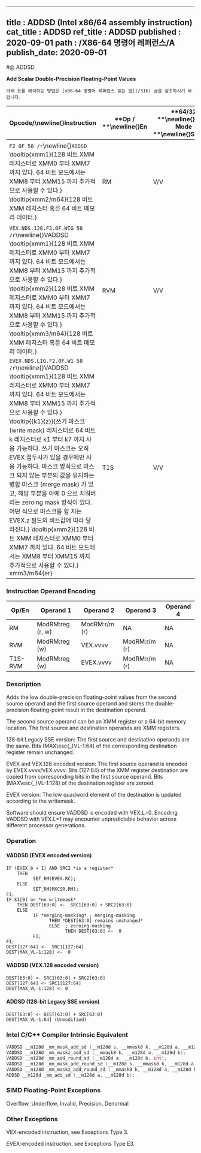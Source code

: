 ----------------------------
title : ADDSD (Intel x86/64 assembly instruction)
cat_title : ADDSD
ref_title : ADDSD
published : 2020-09-01
path : /X86-64 명령어 레퍼런스/A
publish_date: 2020-09-01
----------------------------


#@ ADDSD

**Add Scalar Double-Precision Floating-Point Values**

```lec-info
아래 표를 해석하는 방법은 [x86-64 명령어 레퍼런스 읽는 법](/316) 글을 참조하시기 바랍니다.
```

|**Opcode/**\newline{}**Instruction**|**Op / **\newline{}**En**|**64/32 **\newline{}**bit Mode **\newline{}**Support**|**CPUID **\newline{}**Feature **\newline{}**Flag**|**Description**|
|------------------------------------|-------------------------|------------------------------------------------------|--------------------------------------------------|---------------|
|`F2 0F 58 /r`\newline{}`ADDSD` \tooltip{xmm1}{128 비트 XMM 레지스터로 XMM0 부터 XMM7 까지 있다. 64 비트 모드에서는 XMM8 부터 XMM15 까지 추가적으로 사용할 수 있다.} \tooltip{xmm2/m64}{128 비트 XMM 레지스터 혹은 64 비트 메모리 데이터.} |RM|V/V|SSE2|Add the low double-precision floating-point value from xmm2/mem to xmm1 and store the result in xmm1.|
|`VEX.NDS.128.F2.0F.WIG 58 /r`\newline{}VADDSD \tooltip{xmm1}{128 비트 XMM 레지스터로 XMM0 부터 XMM7 까지 있다. 64 비트 모드에서는 XMM8 부터 XMM15 까지 추가적으로 사용할 수 있다.} \tooltip{xmm2}{128 비트 XMM 레지스터로 XMM0 부터 XMM7 까지 있다. 64 비트 모드에서는 XMM8 부터 XMM15 까지 추가적으로 사용할 수 있다.} \tooltip{xmm3/m64}{128 비트 XMM 레지스터 혹은 64 비트 메모리 데이터.} |RVM|V/V|AVX|Add the low double-precision floating-point value from xmm3/mem to xmm2 and store the result in xmm1.|
|`EVEX.NDS.LIG.F2.0F.W1 58 /r`\newline{}VADDSD \tooltip{xmm1}{128 비트 XMM 레지스터로 XMM0 부터 XMM7 까지 있다. 64 비트 모드에서는 XMM8 부터 XMM15 까지 추가적으로 사용할 수 있다.} \tooltip{\{k1\}\{z\}}{쓰기 마스크 (write mask) 레지스터로 64 비트 k 레지스터로 k1 부터 k7 까지 사용 가능하다. 쓰기 마스크는 오직 EVEX 접두사가 있을 경우에만 사용 가능하다. 마스크 방식으로 마스크 되지 않는 부분의 값을 유지하는 병합 마스크 (merge mask) 가 있고, 해당 부분을 아예 0 으로 지워버리는 zeroing mask 방식이 있다. 어떤 식으로 마스크를 할 지는 EVEX.z 필드의 비트값에 따라 달라진다.} \tooltip{xmm2}{128 비트 XMM 레지스터로 XMM0 부터 XMM7 까지 있다. 64 비트 모드에서는 XMM8 부터 XMM15 까지 추가적으로 사용할 수 있다.} xmm3/m64{er} |T1S|V/V|AVX512F|Add the low double-precision floating-point value from xmm3/m64 to xmm2 and store the result in xmm1 with writemask k1.|
### Instruction Operand Encoding


|Op/En|Operand 1|Operand 2|Operand 3|Operand 4|
|-----|---------|---------|---------|---------|
|RM|ModRM:reg (r, w)|ModRM:r/m (r)|NA|NA|
|RVM|ModRM:reg (w)|VEX.vvvv|ModRM:r/m (r)|NA|
|T1S-RVM|ModRM:reg (w)|EVEX.vvvv|ModRM:r/m (r)|NA|
### Description


Adds the low double-precision floating-point values from the second source operand and the first source operand and stores the double-precision floating-point result in the destination operand.

The second source operand can be an XMM register or a 64-bit memory location. The first source and destination operands are XMM registers. 

128-bit Legacy SSE version: The first source and destination operands are the same. Bits (MAX\esc{_}VL-1:64) of the corresponding destination register remain unchanged.

EVEX and VEX.128 encoded version: The first source operand is encoded by EVEX.vvvv/VEX.vvvv. Bits (127:64) of the XMM register destination are copied from corresponding bits in the first source operand. Bits (MAX\esc{_}VL-1:128) of the destination register are zeroed. 

EVEX version: The low quadword element of the destination is updated according to the writemask.

Software should ensure VADDSD is encoded with VEX.L=0. Encoding VADDSD with VEX.L=1 may encounter unpredictable behavior across different processor generations.


### Operation
#### VADDSD (EVEX encoded version)
```info-verb
IF (EVEX.b = 1) AND SRC2 *is a register*
    THEN
          SET_RM(EVEX.RC);
    ELSE 
          SET_RM(MXCSR.RM);
FI;
IF k1[0] or *no writemask*
    THEN DEST[63:0] <-  SRC1[63:0] + SRC2[63:0]
    ELSE 
          IF *merging-masking* ; merging-masking
                THEN *DEST[63:0] remains unchanged*
                ELSE  ; zeroing-masking
                      THEN DEST[63:0] <-  0
          FI;
FI;
DEST[127:64] <-  SRC1[127:64]
DEST[MAX_VL-1:128] <-  0
```
#### VADDSD (VEX.128 encoded version)
```info-verb
DEST[63:0] <- SRC1[63:0] + SRC2[63:0]
DEST[127:64] <- SRC1[127:64]
DEST[MAX_VL-1:128] <- 0
```
#### ADDSD (128-bit Legacy SSE version)
```info-verb
DEST[63:0] <- DEST[63:0] + SRC[63:0]
DEST[MAX_VL-1:64] (Unmodified)
```

### Intel C/C++ Compiler Intrinsic Equivalent

```cpp
VADDSD __m128d _mm_mask_add_sd (__m128d s, __mmask8 k, __m128d a, __m128d b);
VADDSD __m128d _mm_maskz_add_sd (__mmask8 k, __m128d a, __m128d b);
VADDSD __m128d _mm_add_round_sd (__m128d a, __m128d b, int);
VADDSD __m128d _mm_mask_add_round_sd (__m128d s, __mmask8 k, __m128d a, __m128d b, int);
VADDSD __m128d _mm_maskz_add_round_sd (__mmask8 k, __m128d a, __m128d b, int);
ADDSD __m128d _mm_add_sd (__m128d a, __m128d b);
```
### SIMD Floating-Point Exceptions


Overflow, Underflow, Invalid, Precision, Denormal

### Other Exceptions


VEX-encoded instruction, see Exceptions Type 3.

EVEX-encoded instruction, see Exceptions Type E3.

